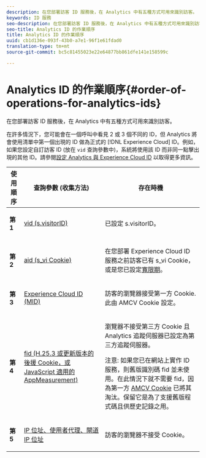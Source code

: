 ```yaml
---
description: 在您部署訪客 ID 服務後，在 Analytics 中有五種方式可用來識別訪客。
keywords: ID 服務
seo-description: 在您部署訪客 ID 服務後，在 Analytics 中有五種方式可用來識別訪客。
seo-title: Analytics ID 的作業順序
title: Analytics ID 的作業順序
uuid: cb1d136e-093f-43b0-a7e1-96f1e61fdad0
translation-type: tm+mt
source-git-commit: bc5c81455023e22e64877bb861dfe141e158599c

---
```



# Analytics ID 的作業順序{#order-of-operations-for-analytics-ids}

在您部署訪客 ID 服務後，在 Analytics 中有五種方式可用來識別訪客。

在許多情況下，您可能會在一個呼叫中看見 2 或 3 個不同的 ID，但 Analytics 將會使用清單中第一個出現的 ID 做為正式的 [!DNL Experience Cloud] ID。例如，如果您設定自訂訪客 ID (放在 `vid` 查詢參數中)，系統將使用該 ID 而非同一點擊出現的其他 ID。請參閱[設定 Analytics 與 Experience Cloud ID](../../reference/analytics-reference/analytics-ids.md#concept-f381dd18ee184c6c8e48286937a161d6) 以取得更多資訊。

<table id="table_D267D36451F643D1BB68AF6FEAA6AD1A"> 
 <thead> 
  <tr> 
   <th colname="col1" class="entry"> 使用順序 </th> 
   <th colname="col2" class="entry"> 查詢參數 (收集方法) </th> 
   <th colname="col3" class="entry"> 存在時機 </th> 
  </tr> 
 </thead>
 <tbody> 
  <tr> 
   <td colname="col1"> <p> <b>第 1<sup></sup></b> </p> </td> 
   <td colname="col2"> <p> <a href="https://marketing.adobe.com/resources/help/en_US/sc/implement/?f=visid_custom" format="http" scope="external"> vid (s.visitorID)</a> </p> </td> 
   <td colname="col3"> <p>已設定 <span class="codeph">s.visitorID</span>。 </p> </td> 
  </tr> 
  <tr> 
   <td colname="col1"> <p> <b>第 2<sup></sup></b> </p> </td> 
   <td colname="col2"> <p> <a href="https://marketing.adobe.com/resources/help/en_US/sc/implement/?f=visid_analytics" format="http" scope="external"> aid (s_vi Cookie)</a> </p> </td> 
   <td colname="col3"> <p>在您部署 <span class="keyword">Experience Cloud</span> ID 服務之前訪客已有 s_vi Cookie，或是您已設定<a href="../../reference/analytics-reference/grace-period.md" format="dita" scope="local">寬限期</a>。 </p> </td> 
  </tr> 
  <tr> 
   <td colname="col1"> <p> <b>第 3<sup></sup></b> </p> </td> 
   <td colname="col2"> <p> <a href="../../introduction/cookies.md#section-7ff7d96d6e4141b08a84a75a63d7814c" format="dita" scope="local"> Experience Cloud ID (MID) </a> </p> </td> 
   <td colname="col3"> <p>訪客的瀏覽器接受第一方 Cookie.此由 AMCV Cookie 設定。 </p> </td> 
  </tr> 
  <tr> 
   <td colname="col1"> <p> <b>第 4<sup></sup></b> </p> </td> 
   <td colname="col2"> <p> <a href="https://marketing.adobe.com/resources/help/en_US/sc/implement/?f=visid_fallback" format="http" scope="external"> fid (H.25.3 或更新版本的後援 Cookie，或 JavaScript 適用的 AppMeasurement)</a> </p> </td> 
   <td colname="col3"> <p>瀏覽器不接受第三方 Cookie 且 Analytics 追蹤伺服器已設定為第三方追蹤伺服器。 </p> <p> <p>注意: 如果您已在網站上實作 ID 服務，則舊版識別碼 <span class="codeph">fid</span> 並未使用。在此情況下就不需要 <span class="codeph">fid</span>，因為第一方 <a href="../../introduction/cookies.md" format="dita" scope="local"> AMCV Cookie</a> 已將其淘汰。保留它是為了支援舊版程式碼且供歷史記錄之用。 </p> </p> </td> 
  </tr> 
  <tr> 
   <td colname="col1"> <p> <b>第 5<sup></sup></b> </p> </td> 
   <td colname="col2"> <p> <a href="https://marketing.adobe.com/resources/help/en_US/sc/implement/?f=visid_fallback" format="http" scope="external"> IP 位址、使用者代理、閘道 IP 位址</a> </p> </td> 
   <td colname="col3"> <p>訪客的瀏覽器不接受 Cookie。 </p> </td> 
  </tr> 
 </tbody> 
</table>

